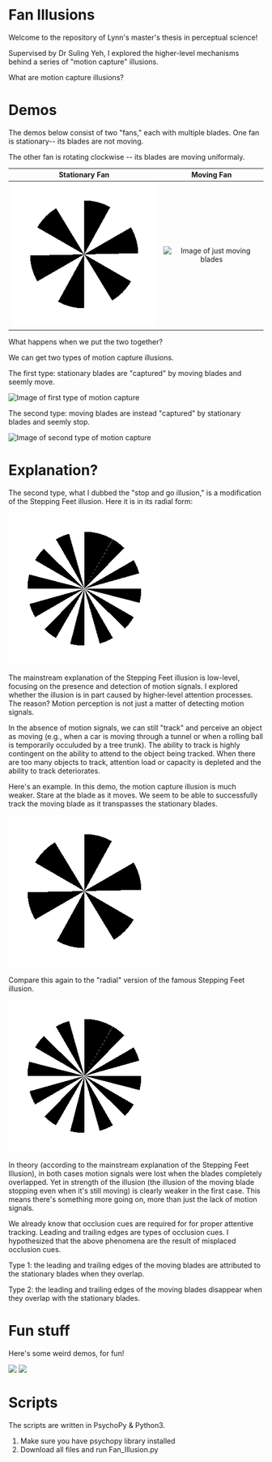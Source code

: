 # Fan Illusions
Welcome to the repository of Lynn's master's thesis in perceptual science! 

Supervised by Dr Suling Yeh, I explored the higher-level mechanisms behind a series of "motion capture" illusions. 

What are motion capture illusions?

# Demos

The demos below consist of two "fans," each with multiple blades. 
One fan is stationary-- its blades are not moving. 


The other fan is rotating clockwise -- its blades are moving uniformaly. 

Stationary Fan             |  Moving Fan
:-------------------------:|:-------------------------:
![Image of stationary blades](just_stat.gif)  |  ![Image of just moving blades](just_moving.gif)


What happens when we put the two together? 

We can get two types of motion capture illusions. 

The first type: stationary blades are "captured" by moving blades and seemly move. 

![Image of first type of motion capture](6x12.gif) 

The second type: moving blades are instead "captured" by stationary blades and seemly stop. 

![Image of second type of motion capture](6x6.gif)

# Explanation?

The second type, what I dubbed the "stop and go illusion," is a modification of the Stepping Feet illusion. Here it is in its radial form: 

![Image of radial stepping feet illusion](radial_stepping_feet.gif)

The mainstream explanation of the Stepping Feet illusion is low-level, focusing on the presence and detection of motion signals. I explored whether the illusion is in part caused by higher-level attention processes. The reason? Motion perception is not just a matter of detecting motion signals. 

In the absence of motion signals, we can still "track" and perceive an object as moving  (e.g., when a car is moving through a tunnel or when a rolling ball is temporarily occuluded by a tree trunk). The ability to track is highly contingent on the ability to attend to the object being tracked. When there are too many objects to track, attention load or capacity is depleted and the ability to track deteriorates. 

Here's an example. In this demo, the motion capture illusion is much weaker. Stare at the blade as it moves. We seem to be able to successfully track the moving blade as it transpasses the stationary blades.  

![Image of single blade moving across multiple blades](6x1.gif)

Compare this again to the "radial" version of the famous Stepping Feet illusion. 

![Image of radial stepping feet illusion](radial_stepping_feet.gif)

In theory (according to the mainstream explanation of the Stepping Feet Illusion), in both cases motion signals were lost when the blades completely overlapped. Yet in strength of the illusion (the illusion of the moving blade stopping even when it's still moving) is clearly weaker in the first case. This means there's something more going on, more than just the lack of motion signals. 

We already know that occlusion cues are required for for proper attentive tracking. Leading and trailing edges are types of occlusion cues. I hypothesized that the above phenomena are the result of misplaced occlusion cues. 

Type 1: the leading and trailing edges of the moving blades are attributed to the stationary blades when they overlap.

Type 2: the leading and trailing edges of the moving blades disappear when they overlap with the stationary blades. 

# Fun stuff

Here's some weird demos, for fun!

![](odd.gif) ![](odd2.gif)


# Scripts

The scripts are written in PsychoPy & Python3. 

1. Make sure you have psychopy library installed 
2. Download all files and run Fan_Illusion.py 

